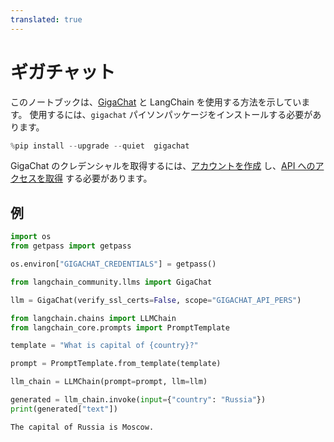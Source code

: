 ```yaml
---
translated: true
---
```


# ギガチャット

このノートブックは、[GigaChat](https://developers.sber.ru/portal/products/gigachat) と LangChain を使用する方法を示しています。
使用するには、```gigachat``` パイソンパッケージをインストールする必要があります。

```python
%pip install --upgrade --quiet  gigachat
```

GigaChat のクレデンシャルを取得するには、[アカウントを作成](https://developers.sber.ru/studio/login) し、[API へのアクセスを取得](https://developers.sber.ru/docs/ru/gigachat/individuals-quickstart) する必要があります。

## 例

```python
import os
from getpass import getpass

os.environ["GIGACHAT_CREDENTIALS"] = getpass()
```

```python
from langchain_community.llms import GigaChat

llm = GigaChat(verify_ssl_certs=False, scope="GIGACHAT_API_PERS")
```

```python
from langchain.chains import LLMChain
from langchain_core.prompts import PromptTemplate

template = "What is capital of {country}?"

prompt = PromptTemplate.from_template(template)

llm_chain = LLMChain(prompt=prompt, llm=llm)

generated = llm_chain.invoke(input={"country": "Russia"})
print(generated["text"])
```

```output
The capital of Russia is Moscow.
```
